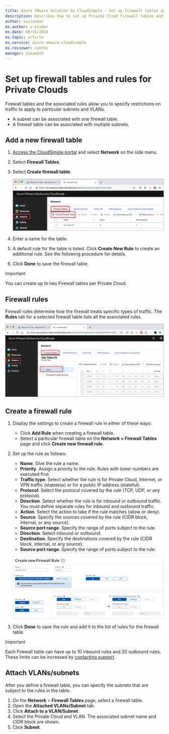 ```yaml
--- 
title: Azure VMware Solution by CloudSimple - Set up firewall tables and rules
description: Describes how to set up Private Cloud firewall tables and rules to restrict traffic on subnets and VLANs.  
author: suzizuber 
ms.author: v-szuber
ms.date: 08/15/2019 
ms.topic: article 
ms.service: azure-vmware-cloudsimple 
ms.reviewer: cynthn 
manager: dikamath 
---
```


# Set up firewall tables and rules for Private Clouds

Firewall tables and the associated rules allow you to specify restrictions on traffic to apply to particular subnets and VLANs.

* A subnet can be associated with one firewall table.
* A firewall table can be associated with multiple subnets.

## Add a new firewall table

1. [Access the CloudSimple portal](access-cloudsimple-portal.md) and select **Network** on the side menu.
2. Select **Firewall Tables**.
3. Select **Create firewall table**.

    ![VLAN/subnet page](media/firewall-tables-page.png)

4. Enter a name for the table.
5. A default rule for the table is listed. Click **Create New Rule** to create an additional rule. See the following procedure for details.
6. Click **Done** to save the firewall table.

> [!IMPORTANT]
> You can create up to two Firewall tables per Private Cloud.

## Firewall rules

Firewall rules determine how the firewall treats specific types of traffic. The **Rules** tab for a selected firewall table lists all the associated rules.

![Firewall rules table](media/firewall-rules-tab.png)

## Create a firewall rule

1. Display the settings to create a firewall rule in either of these ways:
    * Click **Add Rule** when creating a firewall table.
    * Select a particular firewall table on the **Network > Firewall Tables** page and click **Create new firewall rule**.
2. Set up the rule as follows:
    * **Name**. Give the rule a name.
    * **Priority**. Assign a priority to the rule. Rules with lower numbers are executed first.
    * **Traffic type**. Select whether the rule is for Private Cloud, Internet, or VPN traffic (stateless) or for a public IP address (stateful).
    * **Protocol**. Select the protocol covered by the rule (TCP, UDP, or any protocol).
    * **Direction**. Select whether the rule is for inbound or outbound traffic. You must define separate rules for inbound and outbound traffic.
    * **Action**. Select the action to take if the rule matches (allow or deny).
    * **Source**. Specify the sources covered by the rule (CIDR block, internal, or any source).
    * **Source port range**. Specify the range of ports subject to the rule.
    * **Direction**. Select inbound or outbound.
    * **Destination**. Specify the destinations covered by the rule (CIDR block, internal, or any source).
    * **Source port range**. Specify the range of ports subject to the rule.

    ![Firewall table add rule](media/firewall-rule-create.png)

3. Click **Done** to save the rule and add it to the list of rules for the firewall table.

> [!IMPORTANT]
> Each Firewall table can have up to 10 inbound rules and 20 outbound rules. These limits can be increased by [contacting support](https://portal.azure.com/#blade/Microsoft_Azure_Support/HelpAndSupportBlade/newsupportrequest).

## <a name="attach-vlans-subnet"></a>Attach VLANs/subnets

After you define a firewall table, you can specify the subnets that are subject to the rules in the table.

1. On the **Network** > **Firewall Tables** page, select a firewall table.
2. Open the **Attached VLANs/Subnet** tab.
3. Click **Attach to a VLAN/Subnet**.
4. Select the Private Cloud and VLAN. The associated subnet name and CIDR block are shown.
5. Click **Submit**.
